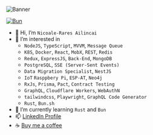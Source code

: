 ![Banner](https://github.com/RaresAil/RaresAil/assets/47503490/a7c7e813-6125-41a8-8c39-6b0e6214c57a)

[![Bun](https://shields.io/badge/Contributed_On_Bun_1.0.5-14151a?logo=bun)](https://github.com/oven-sh/bun/discussions/6411)

- 👋 Hi, I’m `Nicoale-Rares Ailincai`
- 👀 I’m interested in 
  - `NodeJS`, `TypeScript`, `MVVM`, `Message Queue`
  - `K8S`, `Docker`, `React`, `MobX`, `REST`, `Redis` 
  - `Redux`, `ExpressJS`, `Back-End`, `MongoDB`
  - `PostgreSQL`, `SSE (Server-Sent Events)`
  - `Data Migration Specialist`, `NestJS`
  - `IoT` `Rasppbery Pi`, `ESP-AT`, `Neo4j`
  - `RxJs`, `Prisma`, `Pact`, `Contract Testing`
  - `GraphQL`, `Cloudflare Workers`, `WebAuthN`
  - `tailwindcss`, `Playwright`, `GraphQL Code Generator`
  - `Rust`, `Bun.sh`
- 🌱 I’m currently learning `Rust` and `Bun`
- 📫 [LinkedIn Profile](https://www.linkedin.com/in/rares-ailincai-3339441a5/)
- ☕️ [Buy me a coffee](https://revolut.me/nicolanuyi)
